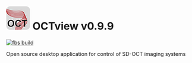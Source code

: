 

# ![Logo](https://github.com/sstucker/OCTview/blob/main/src/main/icons/base/64.png?raw=true) OCTview v0.9.9 
[![fbs build](https://github.com/sstucker/OCTview/actions/workflows/fbs-build.yml/badge.svg)](https://github.com/sstucker/OCTview/actions/workflows/fbs-build.yml)

Open source desktop application for control of SD-OCT imaging systems
